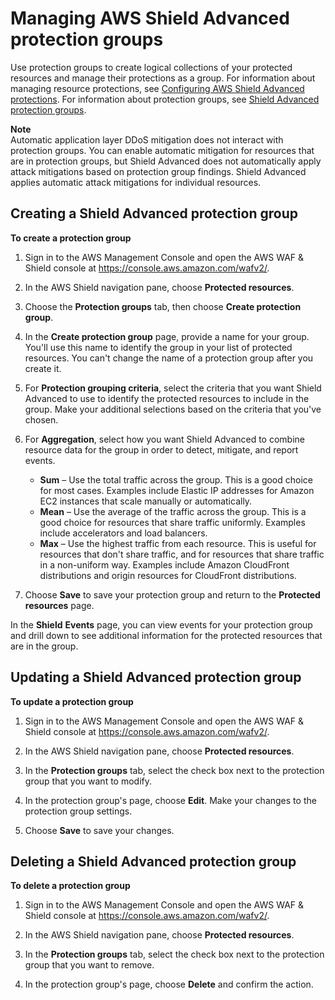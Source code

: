 # Managing AWS Shield Advanced protection groups<a name="manage-protection-group"></a>

Use protection groups to create logical collections of your protected resources and manage their protections as a group\. For information about managing resource protections, see [Configuring AWS Shield Advanced protections](manage-protection.md)\. For information about protection groups, see [Shield Advanced protection groups](ddos-advanced-protection-groups.md)\.

**Note**  
Automatic application layer DDoS mitigation does not interact with protection groups\. You can enable automatic mitigation for resources that are in protection groups, but Shield Advanced does not automatically apply attack mitigations based on protection group findings\. Shield Advanced applies automatic attack mitigations for individual resources\.

## Creating a Shield Advanced protection group<a name="protection-group-creating"></a>

**To create a protection group**

1. Sign in to the AWS Management Console and open the AWS WAF & Shield console at [https://console\.aws\.amazon\.com/wafv2/](https://console.aws.amazon.com/wafv2/)\. 

1. In the AWS Shield navigation pane, choose **Protected resources**\.

1. Choose the **Protection groups** tab, then choose **Create protection group**\. 

1. In the **Create protection group** page, provide a name for your group\. You'll use this name to identify the group in your list of protected resources\. You can't change the name of a protection group after you create it\. 

1. For **Protection grouping criteria**, select the criteria that you want Shield Advanced to use to identify the protected resources to include in the group\. Make your additional selections based on the criteria that you've chosen\.

1. For **Aggregation**, select how you want Shield Advanced to combine resource data for the group in order to detect, mitigate, and report events\.
   + **Sum** – Use the total traffic across the group\. This is a good choice for most cases\. Examples include Elastic IP addresses for Amazon EC2 instances that scale manually or automatically\. 
   + **Mean** – Use the average of the traffic across the group\. This is a good choice for resources that share traffic uniformly\. Examples include accelerators and load balancers\. 
   + **Max** – Use the highest traffic from each resource\. This is useful for resources that don't share traffic, and for resources that share traffic in a non\-uniform way\. Examples include Amazon CloudFront distributions and origin resources for CloudFront distributions\. 

1. Choose **Save** to save your protection group and return to the **Protected resources** page\.

In the **Shield** **Events** page, you can view events for your protection group and drill down to see additional information for the protected resources that are in the group\. 

## Updating a Shield Advanced protection group<a name="protection-group-updating"></a>

**To update a protection group**

1. Sign in to the AWS Management Console and open the AWS WAF & Shield console at [https://console\.aws\.amazon\.com/wafv2/](https://console.aws.amazon.com/wafv2/)\. 

1. In the AWS Shield navigation pane, choose **Protected resources**\.

1. In the **Protection groups** tab, select the check box next to the protection group that you want to modify\. 

1. In the protection group's page, choose **Edit**\. Make your changes to the protection group settings\. 

1. Choose **Save** to save your changes\.

## Deleting a Shield Advanced protection group<a name="protection-group-deleting"></a>

**To delete a protection group**

1. Sign in to the AWS Management Console and open the AWS WAF & Shield console at [https://console\.aws\.amazon\.com/wafv2/](https://console.aws.amazon.com/wafv2/)\. 

1. In the AWS Shield navigation pane, choose **Protected resources**\.

1. In the **Protection groups** tab, select the check box next to the protection group that you want to remove\. 

1. In the protection group's page, choose **Delete** and confirm the action\. 